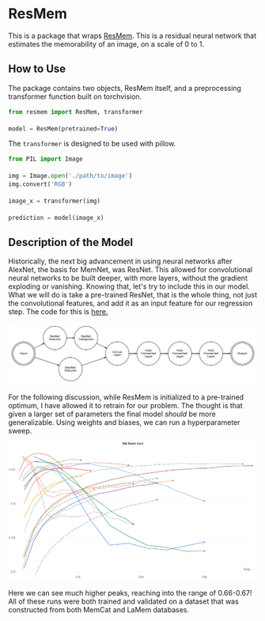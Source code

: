# ResMem

This is a package that wraps [ResMem](https://coen.needell.co/projects/memnet/). This is a residual neural network that 
estimates the memorability of an image, on a scale of 0 to 1.

## How to Use

The package contains two objects, ResMem itself, and a preprocessing transformer function built on torchvision.
```python
from resmem import ResMem, transformer

model = ResMem(pretrained=True)

```
The `transformer` is designed to be used with pillow.

```python
from PIL import Image

img = Image.open('./path/to/image')
img.convert('RGB')

image_x = transformer(img)

prediction = model(image_x)
```

## Description of the Model

Historically, the next big advancement in using neural networks after AlexNet, the basis for MemNet, was ResNet. This allowed for convolutional neural networks to be built deeper, with more layers, without the gradient exploding or vanishing. Knowing that, let's try to include this in our model. What we will do is take a pre-trained ResNet, that is the whole thing, not just the convolutional features, and add it as an input feature for our regression step. The code for this is [here.](https://www.coeneedell.com/appendix/memnet_extras/#resmem)

![ResMem Diagram](ResMem.jpg)

For the following discussion, while ResMem is initialized to a pre-trained optimum, I have allowed it to retrain for our problem. The thought is that given a larger set of parameters the final model *should* be more generalizable. Using weights and biases, we can run a hyperparameter sweep.

<center>

![ResMem Testing](resnetsweep.png)

</center>

Here we can see much higher peaks, reaching into the range of 0.66-0.67! All of these runs were both trained and validated on a dataset that was constructed from both MemCat and LaMem databases.